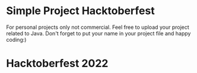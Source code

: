 # Simple Project Hacktoberfest

For personal projects only not commercial. Feel free to upload your project related to Java. Don't forget to put your name in your project file and happy coding:)

# Hacktoberfest 2022
